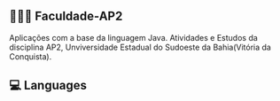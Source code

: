 ## 👨🏽‍💻 Faculdade-AP2
 Aplicações com a base da linguagem Java.
 Atividades e Estudos da disciplina AP2, Unviversidade Estadual do Sudoeste da Bahia(Vitória da Conquista).

## 💻 Languages 

